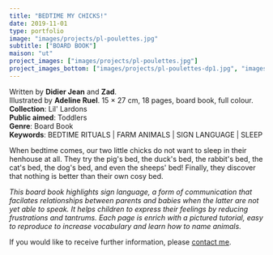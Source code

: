 ```yaml
---
title: "BEDTIME MY CHICKS!"
date: 2019-11-01
type: portfolio
image: "images/projects/pl-poulettes.jpg"
subtitle: ["BOARD BOOK"]
maison: "ut"
project_images: ["images/projects/pl-poulettes.jpg"]
project_images_bottom: ["images/projects/pl-poulettes-dp1.jpg", "images/projects/pl-poulettes-dp2.jpg"]
---
```


Written by **Didier Jean** and **Zad**.    
Illustrated by **Adeline Ruel**.
15 × 27 cm, 18 pages, board book, full colour.      
**Collection**: Lil' Lardons   
**Public aimed**: Toddlers   
**Genre**: Board Book         
**Keywords**: BEDTIME RITUALS | FARM ANIMALS | SIGN LANGUAGE | SLEEP              


When bedtime comes, our two little chicks do not want to sleep in their henhouse at all.
They try the pig's bed, the duck's bed, the rabbit's bed, the cat's bed, the dog's bed, and even the sheeps' bed!
Finally, they discover that nothing is better than their own cosy bed.


*This board book highlights sign language, a form of communication that facilates*
*relationships between parents and babies when the latter are not yet able to speak.*
*It helps children to express their feelings by reducing frustrations and tantrums.*
*Each page is enrich with a pictured tutorial, easy to reproduce to increase vocabulary*
*and learn how to name animals.*





If you would like to receive further information, please [contact me](mailto:melanie.guillaumin.edition@gmail.com).


